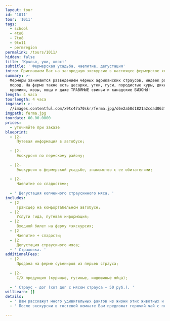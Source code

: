 ```yaml
---
layout: tour
id: '1011'
tour: '1011'
tags:
  - school
  - 4to6
  - 7to8
  - 9to11
  - permregion
permalink: /tours/1011/
hidden: false
title: 'Крылья, уши, хвост'
subtitle: ' Фермерская усадьба, чаепитие, дегустация'
intro: Приглашаем Вас на загородную экскурсию в настоящее фермерское хозяйство!
summary: >-
  Фермеры занимаются разведением чёрных африканских страусов, индеек разных
  пород. На ферме также есть цесарки, утки, гуси, породистые куры, дикие кабаны,
  кролики, козы, овцы и даже ТРАВЯНЫЕ свиньи и канадские БИЗОНЫ!
length: 4 часа
tourlength: 4 часа
imgasset: >-
  //images.contentful.com/x9tc47a70skr/ferma.jpg/d6e2a58d1821a2cdad063fed3b22d311/ferma.jpg
imgpath: ferma.jpg
tourdate: 00.00.0000
prices:
  - уточняйте при заказе
blueprint:
  - |2-
     Путевая информация в автобусе; 
     
  - |2-
     Экскурсия по пермскому району; 
     
  - |2-
     Экскурсия в фермерской усадьбе, знакомство с ее обитателями; 
     
  - |2-
     Чаепитие со сладостями; 
     
  - ' Дегустация копченного страусинного мяса. '
includes:
  - |2
     Трансфер на комфортабельном автобусе; 
  - |2
     Услуги гида, путевая информация; 
  - |2
     Входной билет на ферму +экскурсия; 
  - |2
     Чаепитие + сладости; 
  - |2
     Дегустация страусиного мяса; 
  - ' Страховка. '
additionalFees:
  - |2-
     Продажа на ферме сувениров из перьев страуса; 
     
  - |2-
     С/Х продукция (куриные, гусиные, индюшиные яйца); 
     
  - ' Страус - дог (хот дог с мясом страуса – 50 руб.). '
willLearn: []
details:
  - ' Вам расскажут много удивительных фактов из жизни этих животных и о том, как они прижились у нас на Урале. Вы можете их сфотографировать и покормить, а некоторых погладить и подержать на руках. '
  - ' После экскурсии в гостевой комнате Вам предложат горячий чай с печеньем и конфетами и продегустировать копченное мясо страуса. Вы получите не только «огромный багаж» полезной информации, но и массу незабываемых впечатлений!!! '

---
```

